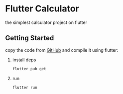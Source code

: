 # Flutter Calculator

the simplest calculator project on flutter

## Getting Started
copy the code from [GitHub](https://github.com/MarcT1me/FirstFlutter.git)
and compile it using flutter:
1) install deps
    ```bash
    flutter pub get
    ```
2) run
    ```bash
    flutter run
    ```
